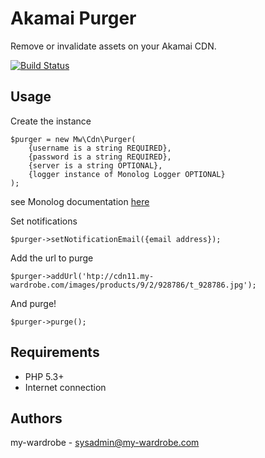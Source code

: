 Akamai Purger
=======================

Remove or invalidate assets on your Akamai CDN.

[![Build Status](https://secure.travis-ci.org/my-wardrobe/AkamaiPurger.png?branch=master)](https://travis-ci.org/my-wardrobe/AkamaiPurger)

Usage
-----

Create the instance

    $purger = new Mw\Cdn\Purger(
        {username is a string REQUIRED},
        {password is a string REQUIRED},
        {server is a string OPTIONAL},
        {logger instance of Monolog Logger OPTIONAL}
    );
see Monolog documentation [here](https://github.com/Seldaek/monolog)

Set notifications

    $purger->setNotificationEmail({email address});

Add the url to purge

    $purger->addUrl('htp://cdn11.my-wardrobe.com/images/products/9/2/928786/t_928786.jpg');

And purge!

    $purger->purge();

Requirements
------------

* PHP 5.3+
* Internet connection

Authors
-------

my-wardrobe - <sysadmin@my-wardrobe.com>